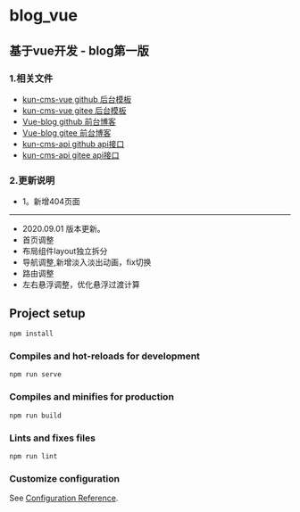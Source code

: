 # blog_vue
## 基于vue开发 - blog第一版

### 1.相关文件

- [kun-cms-vue github 后台模板](https://github.com/hhk94/kun-cms-vue)
- [kun-cms-vue gitee 后台模板](https://gitee.com/hkchina/kun-cms-vue)
- [Vue-blog github 前台博客](https://github.com/hhk94/blog)
- [Vue-blog gitee 前台博客](https://gitee.com/hkchina/vue-blog)
- [kun-cms-api github api接口](https://github.com/hhk94/kun-cms-api)
- [kun-cms-api gitee api接口](https://gitee.com/hkchina/kun-cms-api)

### 2.更新说明
 - 1。新增404页面
 - --------------------------------------------
 - 2020.09.01 版本更新。
 - 首页调整
 - 布局组件layout独立拆分
 - 导航调整,新增淡入淡出动画，fix切换
 - 路由调整
 - 左右悬浮调整，优化悬浮过渡计算
## Project setup
```
npm install
```

### Compiles and hot-reloads for development
```
npm run serve
```

### Compiles and minifies for production
```
npm run build
```

### Lints and fixes files
```
npm run lint
```

### Customize configuration
See [Configuration Reference](https://cli.vuejs.org/config/).
